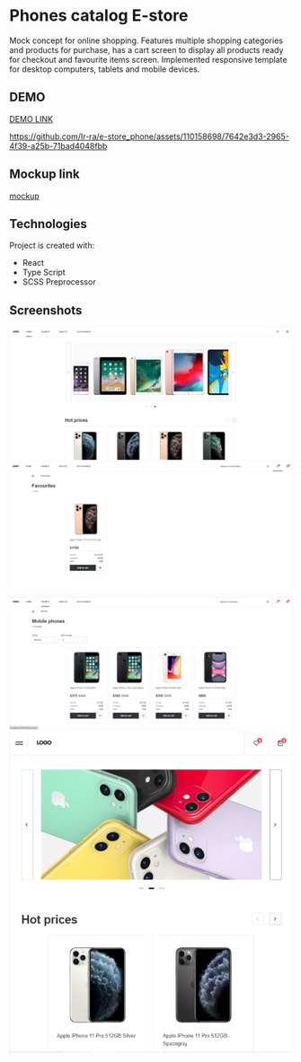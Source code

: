 # Phones catalog E-store 

Mock concept for online shopping. Features multiple shopping categories and products for purchase, has a cart screen to display all products ready for checkout and favourite items screen.
Implemented responsive template for desktop computers, tablets and mobile devices.

## DEMO
[DEMO LINK](https://Ir-ra.github.io/e-store_phone/)


https://github.com/Ir-ra/e-store_phone/assets/110158698/7642e3d3-2965-4f39-a25b-71bad4048fbb


## Mockup link
[mockup](https://www.figma.com/file/uEetgWenSRxk9jgiym6Yzp/Phone-catalog-redesign?node-id=1%3A2&mode=dev)

## Technologies
Project is created with:
* React
* Type Script
* SCSS Preprocessor
  
## Screenshots
![screenshots](./src/screenShots/Screenshot_2.png)
![screenshots](./src/screenShots/Screenshot_4.png)
![screenshots](./src/screenShots/Screenshot_5.png)
![screenshots](./src/screenShots/Screenshot_6.png)
